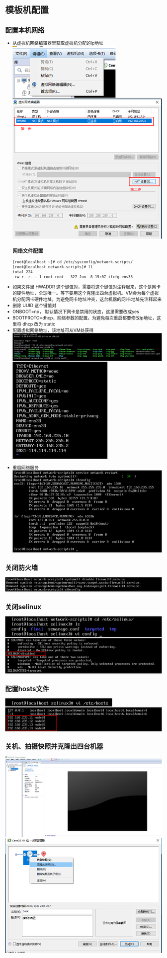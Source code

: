 # 模板机配置

## 配置本机网络
+ 从虚拟机网络编辑器里获取虚拟机分配的ip地址
  ![](./doc/虚拟网络编辑器.png)
  ![](./doc/VMnet8.png)

  ### 网络文件配置

  ```shell
  [root@localhost ~]# cd /etc/sysconfig/network-scripts/
  [root@localhost network-scripts]# ll
  total 224
  -rw-r--r--. 1 root root   327 Jun  8 15:07 ifcfg-ens33
  ```

- 如果文件里 HWADDR 这个键值对，需要将这个键值对注释起来，这个是网卡的硬件地址，全球唯一。等下要用这个克隆出四台虚拟机。VM会为每个虚拟机分配网卡硬件地址，为避免网卡地址冲突，这台机器的网i卡地址先注释起来
- 删除 UUID 这个键值对
- ONBOOT=no， 默认情况下网卡是禁用的状态，这里需要改成yes
- BOOTPROTO=dhcp，网络参数的配置。为避免每次重启都要修改ip地址，这里将 dhcp 改为 static
- 配置虚拟网络地址，该地址可从VM处获得
![](./doc/网卡文件配置.png)
![](./doc/网络地址配置.png)

+ 重启网络服务
![](./doc/重启网络服务.png)

## 关闭防火墙
![](./doc/关闭防火墙开机启动.png)

## 关闭selinux
![](./doc/修改config文件.png)
![](./doc/改成disabled.png)

## 配置hosts文件
![](./doc/配置hosts文件.png)
![](./doc/配置集群里的4台机器地址.png)

## 关机、拍摄快照并克隆出四台机器
![](./doc/拍摄快照.png)
![](./doc/克隆快照.png)